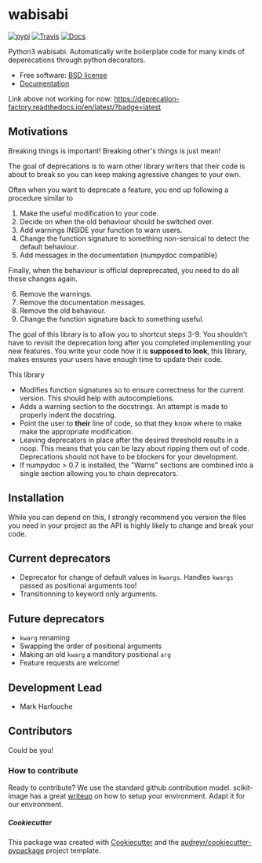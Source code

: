 # wabisabi

[![pypi](https://img.shields.io/pypi/v/wabisabi.svg)](https://pypi.python.org/pypi/wabisabi)
[![Travis](https://img.shields.io/travis/hmaarrfk/wabisabi.svg)](https://travis-ci.org/hmaarrfk/wabisabi)
[![Docs](https://readthedocs.org/projects/wabisabi/badge/?version=latest)](https://wabisabi.readthedocs.io/en/latest/?badge=latest)


Python3 wabisabi. Automatically write boilerplate code for many kinds
of deperecations through python decorators.


  * Free software: [BSD license](LICENSE)
  * [Documentation](https://wabisabi.readthedocs.io)
  
  Link above not working for now: https://deprecation-factory.readthedocs.io/en/latest/?badge=latest


## Motivations
Breaking things is important! Breaking other's things is just mean!

The goal of deprecations is to warn other library writers that their code is
about to break so you can keep making agressive changes to your own.

Often when you want to deprecate a feature, you end up following a procedure
similar to

  1. Make the useful modification to your code.
  2. Decide on when the old behaviour should be switched over.
  3. Add warnings INSIDE your function to warn users.
  4. Change the function signature to something non-sensical to detect the
     default behaviour.
  5. Add messages in the documentation (numpydoc compatible)

Finally, when the behaviour is official depreprecated, you need to do all these
changes again.

  6. Remove the warnings.
  7. Remove the documentation messages.
  8. Remove the old behaviour.
  9. Change the function signature back to something useful.

The goal of this library is to allow you to shortcut steps 3-9. You shouldn't
have to revisit the deprecation long after you completed implementing your new
features. You write your code how it is **supposed to look**, this library,
makes ensures your users have enough time to update their code.

This library

  * Modifies function signatures so to ensure correctness for the current
    version. This should help with autocompletions.
  * Adds a warning section to the docstrings. An attempt is made to properly
    indent the docstring.
  * Point the user to **their** line of code, so that they know where
    to make make the appropriate modification.
  * Leaving deprecators in place after the desired threshold results in a noop.
    This means that you can be lazy about ripping them out of code.
    Deprecations should not have to be blockers for your development.
  * If numpydoc > 0.7 is installed, the "Warns" sections are combined into
    a single section allowing you to chain deprecators.

## Installation

While you can depend on this, I strongly recommend you version the files you
need in your project as the API is highly likely to change and break your code.

## Current deprecators

  * Deprecator for change of default values in `kwargs`. Handles `kwargs`
    passed as positional arguments too!
  * Transitionning to keyword only arguments.

## Future deprecators

  * `kwarg` renaming
  * Swapping the order of positional arguments
  * Making an old `kwarg` a manditory positional `arg`
  * Feature requests are welcome!

## Development Lead

  * Mark Harfouche

## Contributors

Could be you!


### How to contribute
Ready to contribute? We use the standard github contribution model.
scikit-image has a great
[writeup](http://scikit-image.org/docs/dev/contribute.html) on how to setup
your environment. Adapt it for our environment.

##### Cookiecutter

This package was created with
[Cookiecutter](https://github.com/audreyr/cookiecutter) and the
[audreyr/cookiecutter-pypackage](https://github.com/audreyr/cookiecutter-pypackage)
project template.

